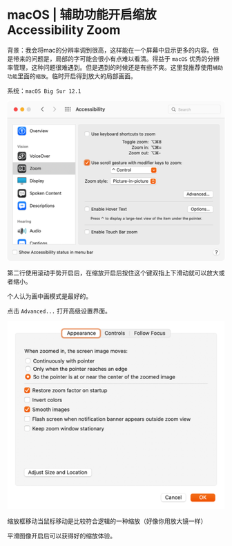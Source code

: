 # macOS | 辅助功能开启缩放 Accessibility Zoom

背景：我会将mac的分辨率调到很高，这样能在一个屏幕中显示更多的内容。但是带来的问题是，局部的字可能会很小有点难以看清。得益于 `macOS` 优秀的分辨率管理，这种问题很难遇到。但是遇到的时候还是有些不爽。这里我推荐使用`辅助功能`里面的`缩放`。临时开启得到放大的局部画面。

系统：`macOS Big Sur 12.1`

![System Preferences > Accessibility > Zoom](./images/zoom-1.png)

第二行使用滚动手势开启后，在缩放开启后按住这个键双指上下滑动就可以放大或者缩小。

个人认为画中画模式是最好的。

点击 `Advanced...` 打开高级设置界面。

![Zoom > Advanced > Appearance](./images/zoom-2.png)

缩放框移动当鼠标移动是比较符合逻辑的一种缩放（好像你用放大镜一样）

平滑图像开启后可以获得好的缩放体验。
